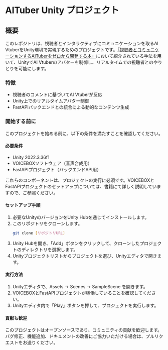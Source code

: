 # AITuber Unity プロジェクト

## 概要
このレポジトリは、視聴者とインタラクティブにコミュニケーションを取るAI VtuberをUnity環境で実現するためのプロジェクトです。[「視聴者とコミュニケーションするAITuberをゼロから開発する本」](https://techbookfest.org/product/gq3Rq6rpmpx6TRSW3A4XbR)において紹介されている手法を用いて、UnityでAI Vtuberのアバターを制御し、リアルタイムでの視聴者とのやりとりを可能にします。

### 特徴
- 視聴者のコメントに基づいてAI Vtuberが反応
- Unity上でのリアルタイムアバター制御
- FastAPIバックエンドとの統合による動的なコンテンツ生成

### 開始する前に
このプロジェクトを始める前に、以下の条件を満たすことを確認してください。

#### 必要条件
- Unity 2022.3.36f1
- VOICEBOXソフトウェア（音声合成用）
- FastAPIプロジェクト（バックエンドAPI用）

これらのコンポーネントは、プロジェクトの実行に必須です。VOICEBOXとFastAPIプロジェクトのセットアップについては、書籍にて詳しく説明していますので、ご参照ください。

#### セットアップ手順
1. 必要なUnityのバージョンをUnity Hubを通じてインストールします。
2. このリポジトリをクローンします。
   ```bash
   git clone [リポジトリURL]
3. Unity Hubを開き、「Add」ボタンをクリックして、クローンしたプロジェクトのディレクトリを選択します。
4. Unityプロジェクトリストからプロジェクトを選び、Unityエディタで開きます。

#### 実行方法
1. Unityエディタで、Assets -> Scenes -> SampleScene を開きます。
2. VOICEBOXとFastAPIプロジェクトが稼働していることを確認してください。
3. Unityエディタ内で「Play」ボタンを押して、プロジェクトを実行します。


#### 貢献も歓迎
このプロジェクトはオープンソースであり、コミュニティの貢献を歓迎します。バグ修正、機能追加、ドキュメントの改善にご協力いただける場合は、プルリクエストをお送りください。

